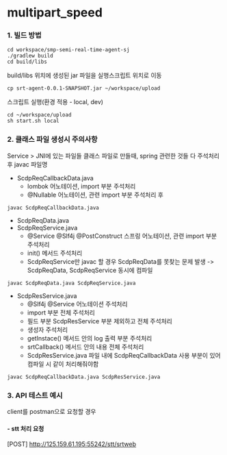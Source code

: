 # multipart_speed

### 1. 빌드 방법
```
cd workspace/smp-semi-real-time-agent-sj
./gradlew build
cd build/libs
```
build/libs 위치에 생성된 jar 파일을 실행스크립트 위치로 이동
```
cp srt-agent-0.0.1-SNAPSHOT.jar ~/workspace/upload
```
스크립트 실행(환경 적용 - local, dev)
```
cd ~/workspace/upload
sh start.sh local
```
### 2. 클래스 파일 생성시 주의사항
Service > JNI에 있는 파일들 클래스 파일로 만들때, spring 관련한 것들 다 주석처리 후 javac 파일명

- ScdpReqCallbackData.java 
  - lombok 어노테이션, import 부분 주석처리 
  - @Nullable 어노테이션, 관련 import 부분 주석처리 후
```
javac ScdpReqCallbackData.java
```
- ScdpReqData.java
- ScdpReqService.java
  - @Service @Slf4j @PostConstruct 스프링 어노테이션, 관련 import 부분 주석처리
  - init() 메서드 주석처리
  - ScdpReqService만 javac 할 경우 ScdpReqData를 못찾는 문제 발생 -> ScdpReqData, ScdpReqService 동시에 컴파일
```
javac ScdpReqData.java ScdpReqService.java
```
- ScdpResService.java
  - @Slf4j @Service 어노테이션 주석처리
  - import 부분 전체 주석처리
  - 필드 부분 ScdpResService 부분 제외하고 전체 주석처리
  - 생성자 주석처리
  - getInstace() 메서드 안의 log 출력 부분 주석처리
  - srtCallback() 메서드 안의 내용 전체 주석처리
  - ScdpResService.java 파일 내에 ScdpReqCallbackData 사용 부분이 있어 컴파일 시 같이 처리해줘야함
 ```
 javac ScdpReqCallbackData.java ScdpResService.java
 ```
 


### 3. API 테스트 예시
client를 postman으로 요청할 경우

#### - stt 처리 요청
[POST] http://125.159.61.195:55242/stt/srtweb



